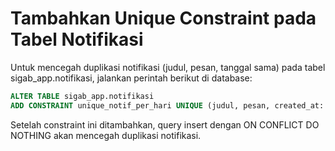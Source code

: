# Tambahkan Unique Constraint pada Tabel Notifikasi

Untuk mencegah duplikasi notifikasi (judul, pesan, tanggal sama) pada tabel sigab_app.notifikasi, jalankan perintah berikut di database:

```sql
ALTER TABLE sigab_app.notifikasi
ADD CONSTRAINT unique_notif_per_hari UNIQUE (judul, pesan, created_at::date);
```

Setelah constraint ini ditambahkan, query insert dengan ON CONFLICT DO NOTHING akan mencegah duplikasi notifikasi. 